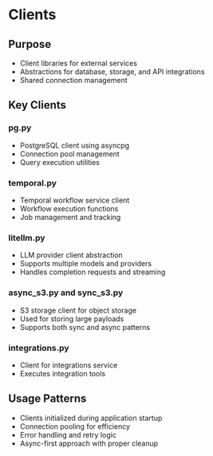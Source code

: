 # Clients

## Purpose
- Client libraries for external services
- Abstractions for database, storage, and API integrations
- Shared connection management

## Key Clients

### pg.py
- PostgreSQL client using asyncpg
- Connection pool management
- Query execution utilities

### temporal.py
- Temporal workflow service client
- Workflow execution functions
- Job management and tracking

### litellm.py
- LLM provider client abstraction
- Supports multiple models and providers
- Handles completion requests and streaming

### async_s3.py and sync_s3.py
- S3 storage client for object storage
- Used for storing large payloads
- Supports both sync and async patterns

### integrations.py
- Client for integrations service
- Executes integration tools

## Usage Patterns
- Clients initialized during application startup
- Connection pooling for efficiency
- Error handling and retry logic
- Async-first approach with proper cleanup